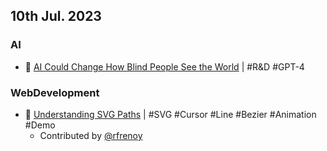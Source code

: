 ## 10th Jul. 2023

### AI

- 📝 [AI Could Change How Blind People See the World](https://www.wired.com/story/ai-gpt4-could-change-how-blind-people-see-the-world/) | #R&D #GPT-4

### WebDevelopment

- 🧰 [Understanding SVG Paths](https://www.nan.fyi/svg-paths) | #SVG #Cursor #Line #Bezier #Animation #Demo
    - Contributed by [@rfrenoy](https://github.com/rfrenoy)

